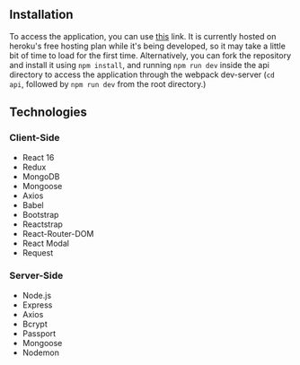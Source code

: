 ## Installation
To access the application, you can use [this](https://react-twitter-clone.herokuapp.com/) link. It is currently hosted on heroku's free hosting plan while it's being developed, so it may take a little bit of time to load for the first time. Alternatively, you can fork the repository and install it using `npm install`, and running `npm run dev` inside the api directory to access the application through the webpack dev-server (`cd api`, followed by `npm run dev` from the root directory.)

## Technologies
### Client-Side
- React 16
- Redux
- MongoDB
- Mongoose
- Axios
- Babel
- Bootstrap
- Reactstrap
- React-Router-DOM
- React Modal
- Request

### Server-Side
- Node.js
- Express
- Axios
- Bcrypt
- Passport
- Mongoose
- Nodemon
